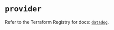 # `provider`

Refer to the Terraform Registry for docs: [`datadog`](https://registry.terraform.io/providers/datadog/datadog/3.67.0/docs).
